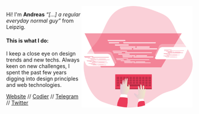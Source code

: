 <img align="right" alt="Code Dev" src="https://github.com/andreasgrafen/andreasgrafen/blob/master/images/code.svg" width="300" height="275" />

Hi! I'm **Andreas** _“[…] a regular everyday normal guy”_ from Leipzig.

#### This is what I do:
I keep a close eye on design trends and new techs. Always keen on new challenges, I spent the past few years digging into design principles and web technologies.

[Website](https://andreas.grafen.info) // [Codier](https://codier.io/@andreasgrafen) // [Telegram](https://t.me/andreasgrafen) // [Twitter](https://twitter.com/andreasgrafen)

